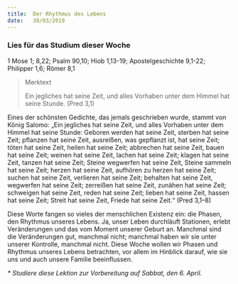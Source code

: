 ```yaml
---
title:  Der Rhythmus des Lebens
date:   30/03/2019
---
```


### Lies für das Studium dieser Woche

1 Mose 1; 8,22; Psalm 90,10; Hiob 1,13-19; Apostelgeschichte 9,1-22; Philipper 1,6; Römer 8,1

> <p>Merktext</p>
> Ein jegliches hat seine Zeit, und alles Vorhaben unter dem Himmel hat seine Stunde. (Pred 3,1)

Eines der schönsten Gedichte, das jemals geschrieben wurde, stammt von König Salomo: „Ein jegliches hat seine Zeit, und alles Vorhaben unter dem Himmel hat seine Stunde: Geboren werden hat seine Zeit, sterben hat seine Zeit; pflanzen hat seine Zeit, ausreißen, was gepflanzt ist, hat seine Zeit; töten hat seine Zeit, heilen hat seine Zeit; abbrechen hat seine Zeit, bauen hat seine Zeit; weinen hat seine Zeit, lachen hat seine Zeit; klagen hat seine Zeit, tanzen hat seine Zeit; Steine wegwerfen hat seine Zeit, Steine sammeln hat seine Zeit; herzen hat seine Zeit, aufhören zu herzen hat seine Zeit; suchen hat seine Zeit, verlieren hat seine Zeit; behalten hat seine Zeit, wegwerfen hat seine Zeit; zerreißen hat seine Zeit, zunähen hat seine Zeit; schweigen hat seine Zeit, reden hat seine Zeit; lieben hat seine Zeit, hassen hat seine Zeit; Streit hat seine Zeit, Friede hat seine Zeit.“ (Pred 3,1–8)

Diese Worte fangen so vieles der menschlichen Existenz ein: die Phasen, den Rhythmus unseres Lebens. Ja, unser Leben durchläuft Stationen, erlebt Veränderungen und das vom Moment unserer Geburt an. Manchmal sind die Veränderungen gut, manchmal nicht; manchmal haben wir sie unter unserer Kontrolle, manchmal nicht. Diese Woche wollen wir Phasen und Rhythmus unseres Lebens betrachten, vor allem im Hinblick darauf, wie sie uns und auch unsere Familie beeinflussen.

_* Studiere diese Lektion zur Vorbereitung auf Sabbat, den 6. April._
